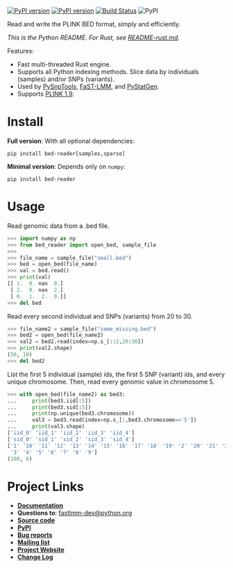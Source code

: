 <!-- This must be keep in sync with doc/source/index.rst manually -->

<!-- markdownlint-disable MD046 -->
<!-- markdownlint-disable MD041 -->
[![PyPI version](https://badge.fury.io/py/bed-reader.svg)](https://badge.fury.io/py/bed-reader)
[![PyPI version](https://badge.fury.io/py/bed-reader.svg)](https://badge.fury.io/py/bed-reader)
[![Build Status](https://github.com/fastlmm/bed-reader/actions/workflows/ci.yml/badge.svg?branch=master)](https://github.com/fastlmm/bed-reader/actions/workflows/ci.yml)
![PyPI](https://img.shields.io/pypi/v/bed-reader)
<!-- markdownlint-enable MD041 -->

Read and write the PLINK BED format, simply and efficiently.

*This is the Python README. For Rust, see [README-rust.md](https://crates.io/crates/bed-reader).*

Features:

* Fast multi-threaded Rust engine.
* Supports all Python indexing methods. Slice data by individuals (samples) and/or SNPs (variants).
* Used by [PySnpTools](https://github.com/fastlmm/PySnpTools), [FaST-LMM](https://github.com/fastlmm/FaST-LMM), and [PyStatGen](https://github.com/pystatgen).
* Supports [PLINK 1.9](https://www.cog-genomics.org/plink2/formats).

Install
====================

**Full version**: With all optional dependencies:

    pip install bed-reader[samples,sparse]

**Minimal version**: Depends only on `numpy`:

    pip install bed-reader

Usage
========

Read genomic data from a .bed file.

```python
>>> import numpy as np
>>> from bed_reader import open_bed, sample_file
>>>
>>> file_name = sample_file("small.bed")
>>> bed = open_bed(file_name)
>>> val = bed.read()
>>> print(val)
[[ 1.  0. nan  0.]
 [ 2.  0. nan  2.]
 [ 0.  1.  2.  0.]]
>>> del bed

```

Read every second individual and SNPs (variants) from 20 to 30.

```python
>>> file_name2 = sample_file("some_missing.bed")
>>> bed2 = open_bed(file_name2)
>>> val2 = bed2.read(index=np.s_[::2,20:30])
>>> print(val2.shape)
(50, 10)
>>> del bed2

```

List the first 5 individual (sample) ids, the
first 5 SNP (variant) ids, and every unique
chromosome. Then, read every genomic value in chromosome 5.

```python
>>> with open_bed(file_name2) as bed3:
...     print(bed3.iid[:5])
...     print(bed3.sid[:5])
...     print(np.unique(bed3.chromosome))
...     val3 = bed3.read(index=np.s_[:,bed3.chromosome=='5'])
...     print(val3.shape)
['iid_0' 'iid_1' 'iid_2' 'iid_3' 'iid_4']
['sid_0' 'sid_1' 'sid_2' 'sid_3' 'sid_4']
['1' '10' '11' '12' '13' '14' '15' '16' '17' '18' '19' '2' '20' '21' '22'
 '3' '4' '5' '6' '7' '8' '9']
(100, 6)

```

Project Links
==============

* [**Documentation**](http://fastlmm.github.io/bed-reader)
* **Questions to**: [fastlmm-dev@python.org](mailto:fastlmm-dev@python.org)
* [**Source code**](https://github.com/fastlmm/bed-reader)
* [**PyPI**](https://pypi.org/project/bed-reader)
* [**Bug reports**](https://github.com/fastlmm/bed-reader/issues)
* [**Mailing list**](https://mail.python.org/mailman3/lists/fastlmm-user.python.org)
* [**Project Website**](https://fastlmm.github.io/)
* [**Change Log**](https://github.com/fastlmm/bed-reader/blob/master/CHANGELOG.md)

